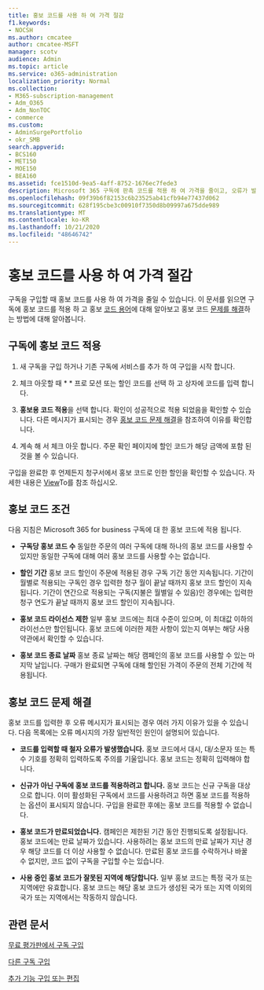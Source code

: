 ```yaml
---
title: 홍보 코드를 사용 하 여 가격 절감
f1.keywords:
- NOCSH
ms.author: cmcatee
author: cmcatee-MSFT
manager: scotv
audience: Admin
ms.topic: article
ms.service: o365-administration
localization_priority: Normal
ms.collection:
- M365-subscription-management
- Adm_O365
- Adm_NonTOC
- commerce
ms.custom:
- AdminSurgePortfolio
- okr_SMB
search.appverid:
- BCS160
- MET150
- MOE150
- BEA160
ms.assetid: fce1510d-9ea5-4aff-8752-1676ec7fede3
description: Microsoft 365 구독에 판촉 코드를 적용 하 여 가격을 줄이고, 오류가 발생 하는 경우 홍보 코드 문제를 해결 하는 방법을 알아봅니다.
ms.openlocfilehash: 09f39b6f82153c6b23525ab41cfb94e77437d062
ms.sourcegitcommit: 628f195cbe3c00910f7350d8b09997a675dde989
ms.translationtype: MT
ms.contentlocale: ko-KR
ms.lasthandoff: 10/21/2020
ms.locfileid: "48646742"
---
```

# <a name="use-your-promo-code-to-reduce-price"></a>홍보 코드를 사용 하 여 가격 절감

구독을 구입할 때 홍보 코드를 사용 하 여 가격을 줄일 수 있습니다. 이 문서를 읽으면 구독에 홍보 코드를 적용 하 고 홍보 [코드 용어](#promo-code-terms)에 대해 알아보고 홍보 코드 [문제를 해결](#troubleshooting-promo-codes)하는 방법에 대해 알아봅니다.
  
## <a name="apply-a-promo-code-to-your-subscription"></a>구독에 홍보 코드 적용

1. 새 구독을 구입 하거나 기존 구독에 서비스를 추가 하 여 구입을 시작 합니다.
    
2. 체크 아웃할 때 * * 프로 모션 또는 할인 코드를 선택 하 고 상자에 코드를 입력 합니다. 
  
3. **홍보용 코드 적용**을 선택 합니다. 확인이 성공적으로 적용 되었음을 확인할 수 있습니다. 다른 메시지가 표시되는 경우 [홍보 코드 문제 해결](#troubleshooting-promo-codes)을 참조하여 이유를 확인합니다. 
    
4. 계속 해 서 체크 아웃 합니다. 주문 확인 페이지에 할인 코드가 해당 금액에 포함 된 것을 볼 수 있습니다. 
    
구입을 완료한 후 언제든지 청구서에서 홍보 코드로 인한 할인을 확인할 수 있습니다. 자세한 내용은 [View](billing-and-payments/view-your-bill-or-invoice.md)To를 참조 하십시오.
  
## <a name="promo-code-terms"></a>홍보 코드 조건

다음 지침은 Microsoft 365 for business 구독에 대 한 홍보 코드에 적용 됩니다.
  
- **구독당 홍보 코드 수** 동일한 주문의 여러 구독에 대해 하나의 홍보 코드를 사용할 수 있지만 동일한 구독에 대해 여러 홍보 코드를 사용할 수는 없습니다. 
    
- **할인 기간** 홍보 코드 할인이 주문에 적용된 경우 구독 기간 동안 지속됩니다. 기간이 월별로 적용되는 구독인 경우 입력한 청구 월이 끝날 때까지 홍보 코드 할인이 지속됩니다. 기간이 연간으로 적용되는 구독(지불은 월별일 수 있음)인 경우에는 입력한 청구 연도가 끝날 때까지 홍보 코드 할인이 지속됩니다. 
    
- **홍보 코드 라이선스 제한** 일부 홍보 코드에는 최대 수준이 있으며, 이 최대값 이하의 라이선스만 할인됩니다. 홍보 코드에 이러한 제한 사항이 있는지 여부는 해당 사용 약관에서 확인할 수 있습니다. 
    
- **홍보 코드 종료 날짜** 홍보 종료 날짜는 해당 캠페인의 홍보 코드를 사용할 수 있는 마지막 날입니다. 구매가 완료되면 구독에 대해 할인된 가격이 주문의 전체 기간에 적용됩니다. 
    
## <a name="troubleshooting-promo-codes"></a>홍보 코드 문제 해결

홍보 코드를 입력한 후 오류 메시지가 표시되는 경우 여러 가지 이유가 있을 수 있습니다. 다음 목록에는 오류 메시지의 가장 일반적인 원인이 설명되어 있습니다.
  
- **코드를 입력할 때 철자 오류가 발생했습니다.** 홍보 코드에서 대시, 대/소문자 또는 특수 기호를 정확히 입력하도록 주의를 기울입니다. 홍보 코드는 정확히 입력해야 합니다.
  
- **신규가 아닌 구독에 홍보 코드를 적용하려고 합니다.** 홍보 코드는 신규 구독을 대상으로 합니다. 이미 활성화된 구독에서 코드를 사용하려고 하면 홍보 코드를 적용하는 옵션이 표시되지 않습니다. 구입을 완료한 후에는 홍보 코드를 적용할 수 없습니다.
  
- **홍보 코드가 만료되었습니다.** 캠페인은 제한된 기간 동안 진행되도록 설정됩니다. 홍보 코드에는 만료 날짜가 있습니다. 사용하려는 홍보 코드의 만료 날짜가 지난 경우 해당 코드를 더 이상 사용할 수 없습니다. 만료된 홍보 코드를 수락하거나 바꿀 수 없지만, 코드 없이 구독을 구입할 수는 있습니다.
  
- **사용 중인 홍보 코드가 잘못된 지역에 해당합니다.** 일부 홍보 코드는 특정 국가 또는 지역에만 유효합니다. 홍보 코드는 해당 홍보 코드가 생성된 국가 또는 지역 이외의 국가 또는 지역에서는 작동하지 않습니다.
  
## <a name="related-articles"></a>관련 문서

[무료 평가판에서 구독 구입](buy-a-subscription-from-your-free-trial.md)
  
[다른 구독 구입](buy-another-subscription.md)
  
[추가 기능 구입 또는 편집](buy-or-edit-an-add-on.md)
